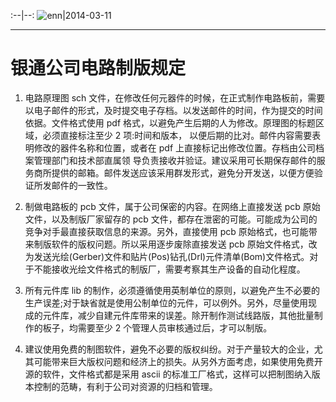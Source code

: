 <head>
<title>MarkDown File</title>
<meta http-equiv="content-type" content="text/html; charset=UTF-8">
<link href="mkd.css" rel="stylesheet" type="text/css">
<style type="text/css">
body {width: 650px;}
table {
	width: 100%;
	margin: auto;
}
table tr:nth-child(2n-1) {
	background: none;
}
</style>
</head>

:--|--:
![enn](enn.svg)|2014-03-11

---


银通公司电路制版规定
========================

1. 电路原理图 sch 文件，在修改任何元器件的时候，在正式制作电路板前，需要以电子邮件的形式，及时提交电子存档。以发送邮件的时间，作为提交的时间依据。文件格式使用 pdf 格式，以避免产生后期的人为修改。原理图的标题区域，必须直接标注至少 2 项:时间和版本， 以便后期的比对。邮件内容需要表明修改的器件名称和位置，或者在 pdf 上直接标记出修改位置。存档由公司档案管理部门和技术部直属领 导负责接收并验证。建议采用可长期保存邮件的服务商所提供的邮箱。邮件发送应该采用群发形式，避免分开发送，以便方便验证所发邮件的一致性。

1. 制做电路板的 pcb 文件，属于公司保密的内容。在网络上直接发送 pcb 原始文件，以及制版厂家留存的 pcb 文件，都存在泄密的可能。可能成为公司的竞争对手最直接获取信息的来源。另外，直接使用 pcb 原始格式，也可能带来制版软件的版权问题。所以采用逐步废除直接发送 pcb 原始文件格式，改为发送光绘(Gerber)文件和贴片(Pos)钻孔(Drl)元件清单(Bom)文件格式。对于不能接收光绘文件格式的制版厂，需要考察其生产设备的自动化程度。

1. 所有元件库 lib 的制作，必须遵循使用英制单位的原则，以避免产生不必要的生产误差;对于缺省就是使用公制单位的元件，可以例外。另外，尽量使用现成的元件库，减少自建元件库带来的误差。除开制作测试线路版，其他批量制作的板子，均需要至少 2 个管理人员审核通过后，才可以制版。

1. 建议使用免费的制图软件，避免不必要的版权纠纷。对于产量较大的企业，尤其可能带来巨大版权问题和经济上的损失。从另外方面考虑，如果使用免费开源的软件，文件格式都是采用 ascii 的标准工厂格式，这样可以把制图纳入版本控制的范畴，有利于公司对资源的归档和管理。

